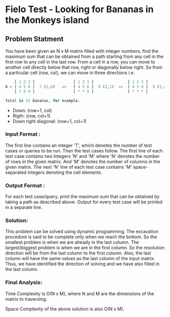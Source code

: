 # Fielo Test - Looking for Bananas in the Monkeys island

## Problem Statment
You have been given an N x M matrix filled with integer numbers, find the maximum sum that can be obtained from a path starting from any cell in the first row to any cell in the last row.
From a cell in a row, you can move to another cell directly below that row, right or diagonally below right. So from a particular cell (row, col), we can move in three directions i.e.

```python    
    [ 1 2 3 ]                 [ 1 2 3 ]               [ 1 2 3 ]
A = [ 4 5 6 ]  7 (2,0)   =>   [ 4 5 6 ]  8 (2,1)  =>  [ 4 5 6 ]  9 (2,2)
    [ 7 8 9 ]                 [ * * 9 ]               [ * * * ] 

Total is 24 bananas, for example.
````

- Down: (row+1, col)
- Rigth: (row, col+1)
- Down right diagonal: (row+1, col+1)


### Input Format :
The first line contains an integer 'T', which denotes the number of test cases or queries to be run. Then the test cases follow.
The first line of each test case contains two Integers 'N' and 'M' where 'N' denotes the number of rows in the given matrix. And 'M' denotes the number of columns in the given matrix.
The next 'N' line of each test case contains 'M' space-separated integers denoting the cell elements.


### Output Format :
For each test case/query, print the maximum sum that can be obtained by taking a path as described above.
Output for every test case will be printed in a separate line.

### Solution:
This problem can be solved using dynamic programming. The excavation procedure is said to be complete only when we reach the bottom. So the smallest problem is when we are already in the last column.
The largest/biggest problem is when we are in the first column. So the resolution direction will be from the last column to the first column.
Also, the last column will have the same values as the last column of the input matrix.
Thus, we have identified the direction of solving and we have also filled in the last column.

### Final Analysis:
Time Complexity is O(N x M), where N and M are the dimensions of the matrix to traversing.

Space Complexity of the above solution is also O(N x M).